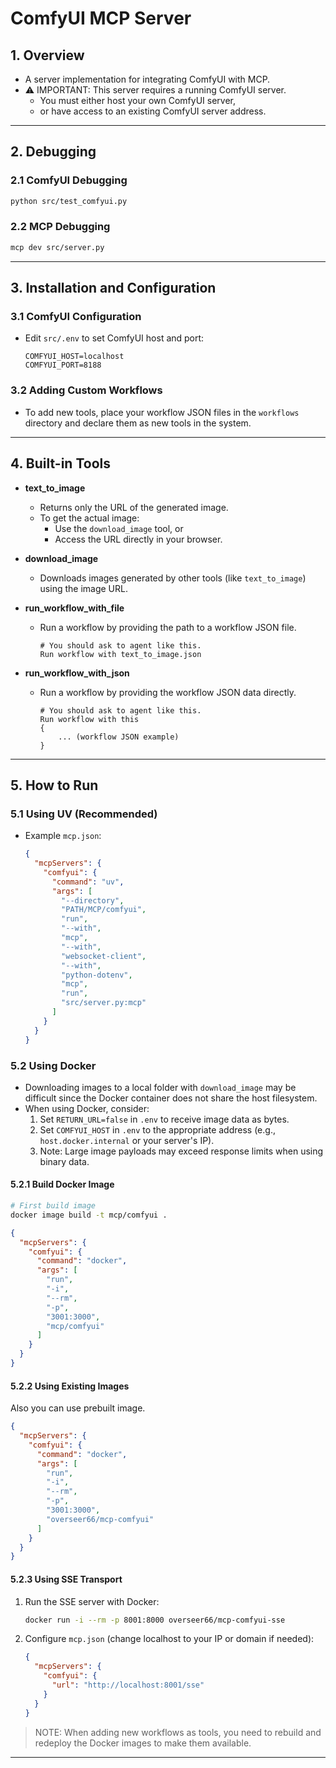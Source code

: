 # ComfyUI MCP Server

## 1. Overview

- A server implementation for integrating ComfyUI with MCP.
- ⚠️ IMPORTANT: This server requires a running ComfyUI server.
    - You must either host your own ComfyUI server,
    - or have access to an existing ComfyUI server address.

---

## 2. Debugging

  ### 2.1 ComfyUI Debugging

  ```bash
  python src/test_comfyui.py
  ```

  ### 2.2 MCP Debugging

  ```bash
  mcp dev src/server.py
  ```

---

## 3. Installation and Configuration

  ### 3.1 ComfyUI Configuration

  - Edit `src/.env` to set ComfyUI host and port:

      ```env
      COMFYUI_HOST=localhost
      COMFYUI_PORT=8188
      ```

  ### 3.2 Adding Custom Workflows

  - To add new tools, place your workflow JSON files in the `workflows` directory and declare them as new tools in the system.

---

## 4. Built-in Tools

  - **text_to_image**

    - Returns only the URL of the generated image.
    - To get the actual image:
        - Use the `download_image` tool, or
        - Access the URL directly in your browser.

  - **download_image**

    - Downloads images generated by other tools (like `text_to_image`) using the image URL.

  - **run_workflow_with_file**

    - Run a workflow by providing the path to a workflow JSON file.

        ```
        # You should ask to agent like this.
        Run workflow with text_to_image.json
        ```

  - **run_workflow_with_json**

    - Run a workflow by providing the workflow JSON data directly.

        ```
        # You should ask to agent like this.
        Run workflow with this 
        {
            ... (workflow JSON example)
        }
        ```

---

## 5. How to Run

  ### 5.1 Using UV (Recommended)

  - Example `mcp.json`:

      ```json
      {
        "mcpServers": {
          "comfyui": {
            "command": "uv",
            "args": [
              "--directory",
              "PATH/MCP/comfyui",
              "run",
              "--with",
              "mcp",
              "--with",
              "websocket-client",
              "--with",
              "python-dotenv",
              "mcp",
              "run",
              "src/server.py:mcp"
            ]
          }
        }
      }
      ```

  ### 5.2 Using Docker

  - Downloading images to a local folder with `download_image` may be difficult since the Docker container does not share the host filesystem.
  - When using Docker, consider:
      1. Set `RETURN_URL=false` in `.env` to receive image data as bytes.
      2. Set `COMFYUI_HOST` in `.env` to the appropriate address (e.g., `host.docker.internal` or your server's IP).
      3. Note: Large image payloads may exceed response limits when using binary data.

  #### 5.2.1 Build Docker Image

  ```bash
  # First build image
  docker image build -t mcp/comfyui .
  ```

  ```json
  {
    "mcpServers": {
      "comfyui": {
        "command": "docker",
        "args": [
          "run",
          "-i",
          "--rm",
          "-p",
          "3001:3000",
          "mcp/comfyui"
        ]
      }
    }
  }
  ```

  #### 5.2.2 Using Existing Images

  Also you can use prebuilt image.

  ```json
  {
    "mcpServers": {
      "comfyui": {
        "command": "docker",
        "args": [
          "run",
          "-i",
          "--rm",
          "-p",
          "3001:3000",
          "overseer66/mcp-comfyui"
        ]
      }
    }
  }
  ```

  #### 5.2.3 Using SSE Transport

  1. Run the SSE server with Docker:

      ```bash
      docker run -i --rm -p 8001:8000 overseer66/mcp-comfyui-sse
      ```

  2. Configure `mcp.json` (change localhost to your IP or domain if needed):

      ```json
      {
        "mcpServers": {
          "comfyui": {
            "url": "http://localhost:8001/sse" 
          }
        }
      }
      ```

  > NOTE: When adding new workflows as tools, you need to rebuild and redeploy the Docker images to make them available.

---
